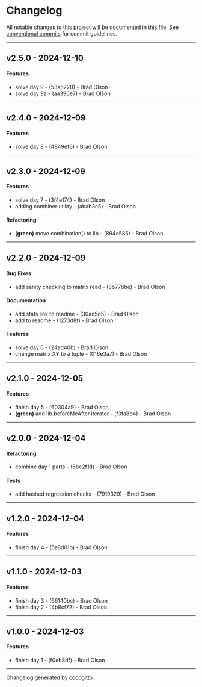 # Changelog
All notable changes to this project will be documented in this file. See [conventional commits](https://www.conventionalcommits.org/) for commit guidelines.

- - -
## v2.5.0 - 2024-12-10
#### Features
- solve day 9 - (53a5220) - Brad Olson
- solve day 9a - (aa396e7) - Brad Olson

- - -

## v2.4.0 - 2024-12-09
#### Features
- solve day 8 - (4849ef6) - Brad Olson

- - -

## v2.3.0 - 2024-12-09
#### Features
- solve day 7 - (3f4e174) - Brad Olson
- adding combiner utility - (abab3c5) - Brad Olson
#### Refactoring
- **(green)** move combination() to lib - (894e585) - Brad Olson

- - -

## v2.2.0 - 2024-12-09
#### Bug Fixes
- add sanity checking to matrix read - (8b776be) - Brad Olson
#### Documentation
- add stats link to readme - (30ac5d5) - Brad Olson
- add to readme - (1273d8f) - Brad Olson
#### Features
- solve day 6 - (24ad40b) - Brad Olson
- change matrix XY to a tuple - (016e3a7) - Brad Olson

- - -

## v2.1.0 - 2024-12-05
#### Features
- finish day 5 - (60304a9) - Brad Olson
- **(green)** add lib.beforeMeAfter iterator - (f3fa8b4) - Brad Olson

- - -

## v2.0.0 - 2024-12-04
#### Refactoring
- combine day 1 parts - (6be2f1d) - Brad Olson
#### Tests
- add hashed regression checks - (7919329) - Brad Olson

- - -

## v1.2.0 - 2024-12-04
#### Features
- finish day 4 - (5a8d01b) - Brad Olson

- - -

## v1.1.0 - 2024-12-03
#### Features
- finish day 3 - (66140bc) - Brad Olson
- finish day 2 - (4b8cf72) - Brad Olson

- - -

## v1.0.0 - 2024-12-03
#### Features
- finish day 1 - (f0eb8df) - Brad Olson

- - -

Changelog generated by [cocogitto](https://github.com/cocogitto/cocogitto).